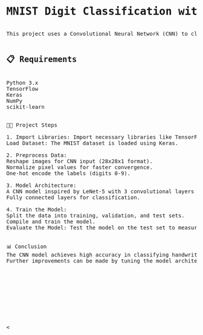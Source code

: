 <pre>
<h1>MNIST Digit Classification with CNN</h1>
This project uses a Convolutional Neural Network (CNN) to classify handwritten digits from the MNIST dataset.

<h2>📋 Requirements</h2>
Python 3.x
TensorFlow
Keras
NumPy
scikit-learn


🧑‍💻 Project Steps

1. Import Libraries: Import necessary libraries like TensorFlow, Keras, and scikit-learn.
Load Dataset: The MNIST dataset is loaded using Keras.

2. Preprocess Data:
Reshape images for CNN input (28x28x1 format).
Normalize pixel values for faster convergence.
One-hot encode the labels (digits 0-9).

3. Model Architecture:
A CNN model inspired by LeNet-5 with 3 convolutional layers and pooling.
Fully connected layers for classification.

4. Train the Model:
Split the data into training, validation, and test sets.
Compile and train the model.
Evaluate the Model: Test the model on the test set to measure performance.


📊 Conclusion
The CNN model achieves high accuracy in classifying handwritten digits from the MNIST dataset. 
Further improvements can be made by tuning the model architecture or exploring different hyperparameters.










<</pre>
